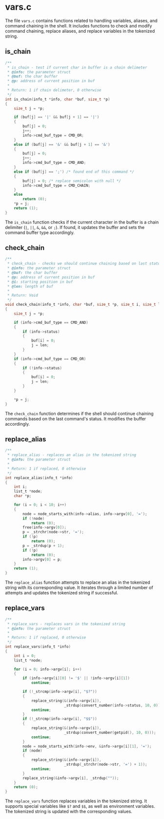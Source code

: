 # vars.c
The file `vars.c` contains functions related to handling variables, aliases, and command chaining in the shell. It includes functions to check and modify command chaining, replace aliases, and replace variables in the tokenized string.

## is_chain
```c
/**
 * is_chain - test if current char in buffer is a chain delimeter
 * @info: the parameter struct
 * @buf: the char buffer
 * @p: address of current position in buf
 *
 * Return: 1 if chain delimeter, 0 otherwise
 */
int is_chain(info_t *info, char *buf, size_t *p)
{
    size_t j = *p;

    if (buf[j] == '|' && buf[j + 1] == '|')
    {
        buf[j] = 0;
        j++;
        info->cmd_buf_type = CMD_OR;
    }
    else if (buf[j] == '&' && buf[j + 1] == '&')
    {
        buf[j] = 0;
        j++;
        info->cmd_buf_type = CMD_AND;
    }
    else if (buf[j] == ';') /* found end of this command */
    {
        buf[j] = 0; /* replace semicolon with null */
        info->cmd_buf_type = CMD_CHAIN;
    }
    else
        return (0);
    *p = j;
    return (1);
}
```

The `is_chain` function checks if the current character in the buffer is a chain delimiter (`|`, `||`, `&`, `&&`, or `;`). If found, it updates the buffer and sets the command buffer type accordingly.

## check_chain
```c
/**
 * check_chain - checks we should continue chaining based on last status
 * @info: the parameter struct
 * @buf: the char buffer
 * @p: address of current position in buf
 * @i: starting position in buf
 * @len: length of buf
 *
 * Return: Void
 */
void check_chain(info_t *info, char *buf, size_t *p, size_t i, size_t len)
{
    size_t j = *p;

    if (info->cmd_buf_type == CMD_AND)
    {
        if (info->status)
        {
            buf[i] = 0;
            j = len;
        }
    }
    if (info->cmd_buf_type == CMD_OR)
    {
        if (!info->status)
        {
            buf[i] = 0;
            j = len;
        }
    }

    *p = j;
}
```

The `check_chain` function determines if the shell should continue chaining commands based on the last command's status. It modifies the buffer accordingly.

## replace_alias
```c
/**
 * replace_alias - replaces an alias in the tokenized string
 * @info: the parameter struct
 *
 * Return: 1 if replaced, 0 otherwise
 */
int replace_alias(info_t *info)
{
    int i;
    list_t *node;
    char *p;

    for (i = 0; i < 10; i++)
    {
        node = node_starts_with(info->alias, info->argv[0], '=');
        if (!node)
            return (0);
        free(info->argv[0]);
        p = _strchr(node->str, '=');
        if (!p)
            return (0);
        p = _strdup(p + 1);
        if (!p)
            return (0);
        info->argv[0] = p;
    }
    return (1);
}
```

The `replace_alias` function attempts to replace an alias in the tokenized string with its corresponding value. It iterates through a limited number of attempts and updates the tokenized string if successful.

## replace_vars
```c
/**
 * replace_vars - replaces vars in the tokenized string
 * @info: the parameter struct
 *
 * Return: 1 if replaced, 0 otherwise
 */
int replace_vars(info_t *info)
{
    int i = 0;
    list_t *node;

    for (i = 0; info->argv[i]; i++)
    {
        if (info->argv[i][0] != '$' || !info->argv[i][1])
            continue;

        if (!_strcmp(info->argv[i], "$?"))
        {
            replace_string(&(info->argv[i]),
                           _strdup(convert_number(info->status, 10, 0)));
            continue;
        }
        if (!_strcmp(info->argv[i], "$$"))
        {
            replace_string(&(info->argv[i]),
                           _strdup(convert_number(getpid(), 10, 0)));
            continue;
        }
        node = node_starts_with(info->env, &info->argv[i][1], '=');
        if (node)
        {
            replace_string(&(info->argv[i]),
                           _strdup(_strchr(node->str, '=') + 1));
            continue;
        }
        replace_string(&info->argv[i], _strdup(""));
    }
    return (0);
}
```

The `replace_vars` function replaces variables in the tokenized string. It supports special variables like `$?` and `$$`, as well as environment variables. The tokenized string is updated with the corresponding values.
